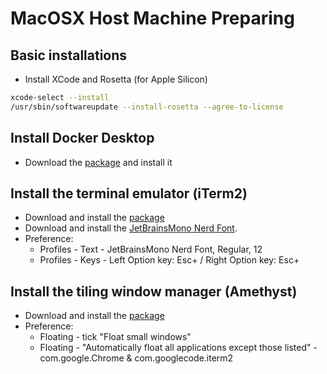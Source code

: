 # MacOSX Host Machine Preparing

## Basic installations
- Install XCode and Rosetta (for Apple Silicon)
```bash
xcode-select --install
/usr/sbin/softwareupdate --install-rosetta --agree-to-license 
```

## Install Docker Desktop
- Download the [package](https://www.docker.com/products/docker-desktop/) and install it

## Install the terminal emulator (iTerm2)
- Download and install the [package](https://iterm2.com/downloads.html)
- Download and install the [JetBrainsMono Nerd Font](https://github.com/ryanoasis/nerd-fonts/releases/download/v3.0.2/JetBrainsMono.zip).
- Preference:
  - Profiles - Text - JetBrainsMono Nerd Font, Regular, 12
  - Profiles - Keys - Left Option key: Esc+ / Right Option key: Esc+

## Install the tiling window manager (Amethyst)
- Download and install the [package](https://ianyh.com/amethyst/)
- Preference: 
  - Floating - tick "Float small windows"
  - Floating - "Automatically float all applications except those listed" - com.google.Chrome & com.googlecode.iterm2
